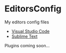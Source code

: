 # EditorsConfig
My editors config files 

* [Visual Studio Code](https://code.visualstudio.com/:target="_blank")
* [Sublime Text](https://www.sublimetext.com/:target="_blank")

Plugins coming soon... 

